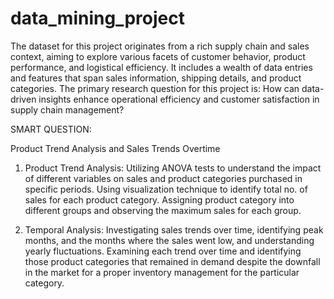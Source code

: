 # data_mining_project

The dataset for this project originates from a rich supply chain and sales context, aiming to explore various facets of customer behavior, product performance, and logistical efficiency. It includes a wealth of data entries and features that span sales information, shipping details, and product categories. The primary research question for this project is: How can data-driven insights enhance operational efficiency and customer satisfaction in supply chain management?

SMART QUESTION:

Product Trend Analysis and Sales Trends Overtime

1. Product Trend Analysis: Utilizing ANOVA tests to understand the impact of different variables on sales and product categories purchased in specific periods.
Using visualization technique to identify total no. of sales for each product category.
Assigning product category into different groups and observing the maximum sales for each group.

2. Temporal Analysis: Investigating sales trends over time, identifying peak months, and the months where the sales went low, and understanding yearly fluctuations. 
Examining each trend over time and identifying those product categories that remained in demand despite the downfall in the market for a proper inventory management for the particular category.